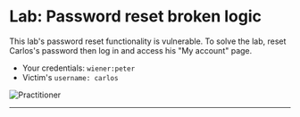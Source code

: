 # Lab: Password reset broken logic

This lab's password reset functionality is vulnerable. To solve the lab, reset Carlos's password then log in and access his "My account" page.

- Your credentials: `wiener:peter`
- Victim's `username: carlos`

![Practitioner](https://img.shields.io/badge/level-Apprentice-green)

---

